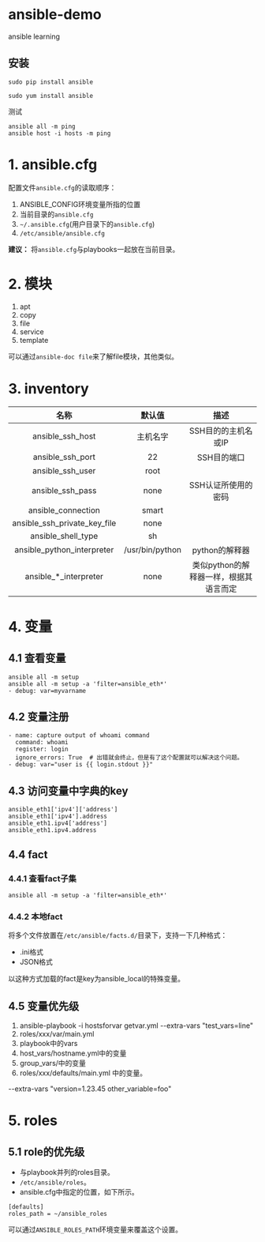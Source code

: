 # ansible-demo
ansible learning

## 安装

```
sudo pip install ansible

sudo yum install ansible
```

测试
```shell
ansible all -m ping
ansible host -i hosts -m ping
```

# 1. ansible.cfg

配置文件`ansible.cfg`的读取顺序：

1. ANSIBLE_CONFIG环境变量所指的位置
2. 当前目录的`ansible.cfg`
3. `~/.ansible.cfg`(用户目录下的`ansible.cfg`)
4. `/etc/ansible/ansible.cfg`

**建议：** 将`ansible.cfg`与playbooks一起放在当前目录。

# 2. 模块
1. apt
2. copy
3. file
4. service
5. template

可以通过`ansible-doc file`来了解file模块，其他类似。


# 3. inventory

名称|默认值|描述
:---:|:---:|:---:
ansible_ssh_host|主机名字|SSH目的的主机名或IP
ansible_ssh_port|22|SSH目的端口
ansible_ssh_user|root|
ansible_ssh_pass|none|SSH认证所使用的密码
ansible_connection|smart|
ansible_ssh_private_key_file|none|
ansible_shell_type|sh|
ansible_python_interpreter|/usr/bin/python|python的解释器
ansible\_\*\_interpreter|none|类似python的解释器一样，根据其语言而定

# 4. 变量

## 4.1 查看变量
```shell
ansible all -m setup
ansible all -m setup -a 'filter=ansible_eth*'
- debug: var=myvarname
```

## 4.2 变量注册

```
- name: capture output of whoami command
  command: whoami
  register: login
  ignore_errors: True  # 出错就会终止，但是有了这个配置就可以解决这个问题。
- debug: var="user is {{ login.stdout }}"
```

## 4.3 访问变量中字典的key

```
ansible_eth1['ipv4']['address']
ansible_eth1['ipv4'].address
ansible_eth1.ipv4['address']
ansible_eth1.ipv4.address
```

## 4.4 fact
### 4.4.1 查看fact子集
```
ansible all -m setup -a 'filter=ansible_eth*'
```

### 4.4.2 本地fact
将多个文件放置在`/etc/ansible/facts.d/`目录下，支持一下几种格式：

- .ini格式
- JSON格式

以这种方式加载的fact是key为ansible_local的特殊变量。

## 4.5 变量优先级
1. ansible-playbook -i hostsforvar getvar.yml --extra-vars "test_vars=line"
2. roles/xxx/var/main.yml
3. playbook中的vars
4. host_vars/hostname.yml中的变量
5. group_vars/中的变量
6. roles/xxx/defaults/main.yml 中的变量。

--extra-vars "version=1.23.45 other_variable=foo"

# 5. roles
## 5.1 role的优先级

- 与playbook并列的roles目录。
- `/etc/ansible/roles`。
- ansible.cfg中指定的位置，如下所示。

```
[defaults]
roles_path = ~/ansible_roles
```

可以通过`ANSIBLE_ROLES_PATH`环境变量来覆盖这个设置。
